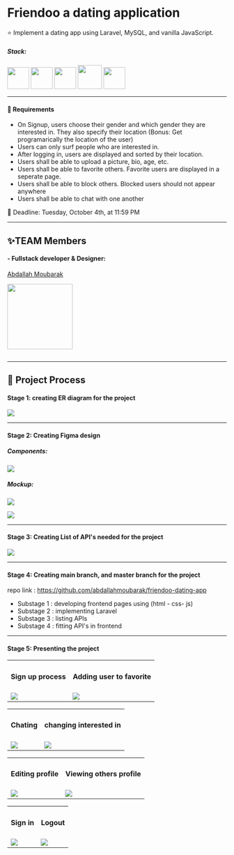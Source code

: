 # Friendoo a dating application

⭐ Implement a dating app using Laravel, MySQL, and vanilla JavaScript.

##### Stack:

<p align='left'>
<img src='./src/html.svg' width='50' alt=''>
<img src='./src/css.svg' width='50' alt=''>
<img src='./src/javascript.svg' height='50' alt=''>
<img src='./src/laravel.svg' height='55' alt=''>
<img src='./src/mysql.svg' height='50' alt=''>
</p>


---

#### 🎯 Requirements

- On Signup, users choose their gender and which gender they are interested in. They also specify their location (Bonus: Get programarically the location of the user)
- Users can only surf people who are interested in.
- After logging in, users are displayed and sorted by their location.
- Users shall be able to upload a picture, bio, age, etc.
- Users shall be able to favorite others. Favorite users are displayed in a seperate page.
- Users shall be able to block others. Blocked users should not appear anywhere
- Users shall be able to chat with one another

📅 Deadline: Tuesday, October 4th, at 11:59 PM

---

## ✨TEAM Members

#### - Fullstack developer & Designer:

<a href='https://github.com/abdallahmoubarak'>Abdallah Moubarak<p><img width='150' src="https://avatars.githubusercontent.com/u/112470831?v=4" alt='' /></p></a>

<img align="center" src="https://github-readme-stats.vercel.app/api?username=abdallahmoubarak&show_icons=true&locale=en" alt="" />

---

## 🎯 Project Process

#### Stage 1: creating ER diagram for the project

![](./src/er-diagram.png)

---

#### Stage 2: Creating Figma design

##### Components:

![](./src/components.png)

##### Mockup:

![](./src/blue-mock.png)

![](./src/pink-mock.png)

---

#### Stage 3: Creating List of API's needed for the project

![](./src/apis.png?style=center)

---

#### Stage 4: Creating main branch, and master branch for the project

repo link : https://github.com/abdallahmoubarak/friendoo-dating-app


- Substage 1 : developing frontend pages using (html - css- js)
- Substage 2 : implementing Laravel
- Substage 3 : listing APIs
- Substage 4 : fitting API's in frontend

---

#### Stage 5: Presenting the project

<table>
  <tr>
    <th><h4>Sign up process</h4></th>
    <th><h4>Adding user to favorite</h4></th>
  </tr>
  <tr>
    <td><img src="./src/signup.gif" /></td>
    <td><img src="./src/adding_user_to_favorite.gif" /></td>
  </tr>
</table>

<table>
  <tr>
    <th><h4>Chating</h4></th>
    <th><h4>changing interested in</h4></th>
  </tr>
  <tr>
    <td>
        <img src='./src/chating_with_a_user.gif' >
    </td>
    <td>
        <img src='./src/changing_interest.gif' >
    </td>
  </tr>
</table>

<table>
  <tr>
    <th><h4>Editing profile</h4></th>
    <th><h4>Viewing others profile</h4></th>
  </tr>
  <tr>
    <td>
        <img src='./src/editing_profile.gif' >
    </td>
    <td>
        <img src='./src/viewing_user_profile.gif' >
    </td>
  </tr>
</table>

<table>
  <tr>
    <th><h4>Sign in</h4></th>
    <th><h4>Logout</h4></th>
  </tr>
  <tr>
    <td><img src="./src/signin.gif" /></td>
    <td><img src="./src/logout.gif" /></td>
  </tr>
</table>
